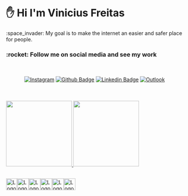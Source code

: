 ### <h1> ✋ Hi I'm Vinicius Freitas</h1>

<p>:space_invader: My goal is to make the internet an easier and safer place for people.</p>
<h3>:rocket: Follow me on social media and see my work</h3>

<div style="margin: 50px">

  [![Instagram](https://img.shields.io/badge/Instagram-%23E4405F.svg?style=for-the-badge&logo=Instagram&logoColor=white&link=https://www.instagram.com/meviniciusfreitas)](https://www.instagram.com/meviniciusfreitas)
  [![Github Badge](https://img.shields.io/badge/-Github-000?style=for-the-badge&logo=Github&logoColor=white&link=https://github.com/Viniciusgfreitas)](https://github.com/Viniciusgfreitas)
  [![Linkedin Badge](https://img.shields.io/badge/-LinkedIn-blue?style=for-the-badge&logo=Linkedin&logoColor=white&link=https://www.linkedin.com/in/vinicius-gon%C3%A7alves-freitas/)](https://www.linkedin.com/in/vinicius-gon%C3%A7alves-freitas/)
  [![Outlook](https://img.shields.io/badge/Outlook-0078D4?style=for-the-badge&logo=microsoft-outlook&logoColor=white&link=mailto:viniciusdevgf@outlook.com)](mailto:viniciusdevgf@outlook.com)

</div>

<div>
  <a href="https://github.com/viniciusgfreitas">
  <img height="180em" src="https://github-readme-stats.vercel.app/api?username=viniciusgfreitas&show_icons=true&theme=dark&include_all_commits=true&count_private=true"/>
  <img height="180em" src="https://github-readme-stats.vercel.app/api/top-langs/?username=viniciusgfreitas&layout=compact&langs_count=7&theme=dark"/>
</div>

<div style="display: flex; margin-top:30px">
  <img
    src="https://logodownload.org/wp-content/uploads/2016/10/html5-logo-10.png" 
    alt="Logo HTML5"
    height="32" width="30">
  <img
    src="https://upload.wikimedia.org/wikipedia/commons/thumb/7/70/Devicon-css3-plain.svg/2048px-Devicon-css3-plain.svg.png" 
    alt="Logo CSS3"
    height="32" width="32">
  <img
    src="https://www.freepnglogos.com/uploads/javascript-png/javascript-vector-logo-yellow-png-transparent-javascript-vector-12.png" 
    alt="Logo JavaScript"
    height="32" width="32">
  <img
    src="https://miro.medium.com/max/816/1*mn6bOs7s6Qbao15PMNRyOA.png"
    alt="Logo TypeScript"
    height="32" width="32">
  <img
    src="https://upload.wikimedia.org/wikipedia/commons/thumb/c/cf/Angular_full_color_logo.svg/2048px-Angular_full_color_logo.svg.png"
    alt="Logo Angular"
    height="32" width="32">
  <img
    src="https://img.icons8.com/color/452/nodejs.png"
    alt="Logo NodeJs"
    height="32" width="32">
</div>
